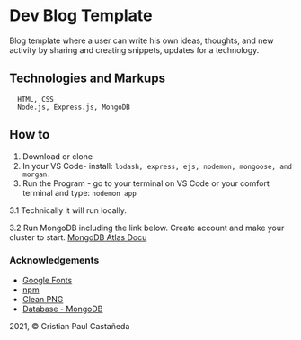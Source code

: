 # Dev Blog Template
Blog template where a user can write his own ideas, thoughts, and new activity by sharing and creating snippets, updates for a technology.

## Technologies and Markups
```
  HTML, CSS
  Node.js, Express.js, MongoDB
```

## How to
1. Download or clone
2. In your VS Code- install: `lodash, express, ejs, nodemon, mongoose, and morgan.`
3. Run the Program - go to your terminal on VS Code or your comfort terminal and type: `nodemon app`
  
  3.1 Technically it will run locally.
  
  3.2 Run MongoDB including the link below. Create account and make your cluster to start. [MongoDB Atlas Docu](https://docs.atlas.mongodb.com/getting-started/)
  

### Acknowledgements
* [Google Fonts](https://fonts.google.com/)
* [npm](https://www.npmjs.com/)
* [Clean PNG](https://www.cleanpng.com/)
* [Database - MongoDB](https://www.mongodb.com/cloud)

2021, &copy; Cristian Paul Castañeda
